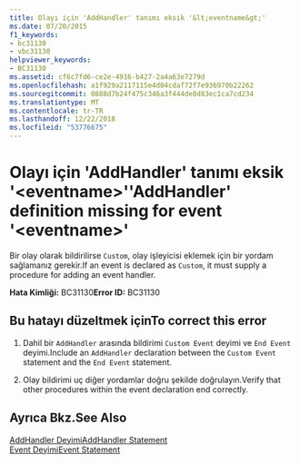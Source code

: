 ```yaml
---
title: Olayı için 'AddHandler' tanımı eksik '&lt;eventname&gt;'
ms.date: 07/20/2015
f1_keywords:
- bc31130
- vbc31130
helpviewer_keywords:
- BC31130
ms.assetid: cf6c7fd6-ce2e-4916-b427-2a4a63e7279d
ms.openlocfilehash: a1f929a2117115e4d04cdaf72f7e936970b22262
ms.sourcegitcommit: 0888d7b24f475c346a3f444de8d83ec1ca7cd234
ms.translationtype: MT
ms.contentlocale: tr-TR
ms.lasthandoff: 12/22/2018
ms.locfileid: "53776675"
---
```

# <a name="addhandler-definition-missing-for-event-lteventnamegt"></a><span data-ttu-id="33547-102">Olayı için 'AddHandler' tanımı eksik '&lt;eventname&gt;'</span><span class="sxs-lookup"><span data-stu-id="33547-102">'AddHandler' definition missing for event '&lt;eventname&gt;'</span></span>
<span data-ttu-id="33547-103">Bir olay olarak bildirilirse `Custom`, olay işleyicisi eklemek için bir yordam sağlamanız gerekir.</span><span class="sxs-lookup"><span data-stu-id="33547-103">If an event is declared as `Custom`, it must supply a procedure for adding an event handler.</span></span>  
  
 <span data-ttu-id="33547-104">**Hata Kimliği:** BC31130</span><span class="sxs-lookup"><span data-stu-id="33547-104">**Error ID:** BC31130</span></span>  
  
## <a name="to-correct-this-error"></a><span data-ttu-id="33547-105">Bu hatayı düzeltmek için</span><span class="sxs-lookup"><span data-stu-id="33547-105">To correct this error</span></span>  
  
1.  <span data-ttu-id="33547-106">Dahil bir `AddHandler` arasında bildirimi `Custom Event` deyimi ve `End Event` deyimi.</span><span class="sxs-lookup"><span data-stu-id="33547-106">Include an `AddHandler` declaration between the `Custom Event` statement and the `End Event` statement.</span></span>  
  
2.  <span data-ttu-id="33547-107">Olay bildirimi uç diğer yordamlar doğru şekilde doğrulayın.</span><span class="sxs-lookup"><span data-stu-id="33547-107">Verify that other procedures within the event declaration end correctly.</span></span>  
  
## <a name="see-also"></a><span data-ttu-id="33547-108">Ayrıca Bkz.</span><span class="sxs-lookup"><span data-stu-id="33547-108">See Also</span></span>  
 [<span data-ttu-id="33547-109">AddHandler Deyimi</span><span class="sxs-lookup"><span data-stu-id="33547-109">AddHandler Statement</span></span>](../../visual-basic/language-reference/statements/addhandler-statement.md)  
 [<span data-ttu-id="33547-110">Event Deyimi</span><span class="sxs-lookup"><span data-stu-id="33547-110">Event Statement</span></span>](../../visual-basic/language-reference/statements/event-statement.md)
